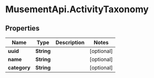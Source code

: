 # MusementApi.ActivityTaxonomy

## Properties
Name | Type | Description | Notes
------------ | ------------- | ------------- | -------------
**uuid** | **String** |  | [optional] 
**name** | **String** |  | [optional] 
**category** | **String** |  | [optional] 


